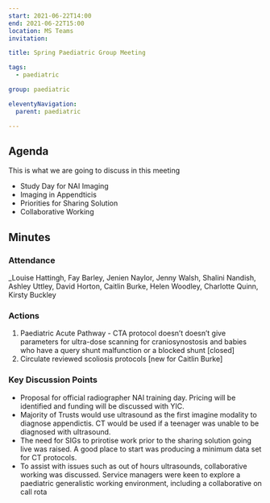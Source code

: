 ```yaml
---
start: 2021-06-22T14:00
end: 2021-06-22T15:00
location: MS Teams
invitation: 

title: Spring Paediatric Group Meeting

tags:
  - paediatric

group: paediatric

eleventyNavigation:
  parent: paediatric

---
```


## Agenda

This is what we are going to discuss in this meeting

* Study Day for NAI Imaging
* Imaging in Appendticis
* Priorities for Sharing Solution
* Collaborative Working

## Minutes

### Attendance
_Louise Hattingh, Fay Barley, Jenien Naylor, Jenny Walsh, Shalini Nandish, Ashley Uttley, David Horton, Caitlin Burke, Helen Woodley, Charlotte Quinn, Kirsty Buckley
    
### Actions

1. Paediatric Acute Pathway - CTA protocol doesn’t doesn’t give parameters for ultra-dose scanning for craniosynostosis and babies who have a query shunt malfunction or a blocked shunt [closed]
2. Circulate reviewed scoliosis protocols [new for Caitlin Burke]
    
### Key Discussion Points

* Proposal for official radiographer NAI training day. Pricing will be identified and funding will be discussed with YIC.
* Majority of Trusts would use ultrasound as the first imagine modality to diagnose appendictis. CT would be used if a teenager was unable to be diagnosed with ultrasound.
* The need for SIGs to prirotise work prior to the sharing solution going live was raised. A good place to start was producing a minimum data set for CT protocols.
* To assist with issues such as out of hours ultrasounds, collaborative working was discussed. Service managers were keen to explore a paediatric generalistic working environment, including a collaborative on call rota
